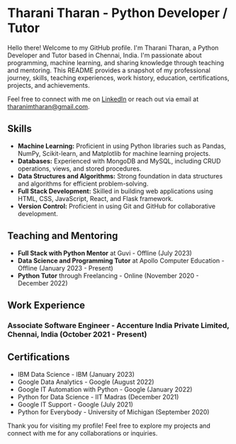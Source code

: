 # Tharani Tharan - Python Developer / Tutor

Hello there! Welcome to my GitHub profile. I'm Tharani Tharan, a Python Developer and Tutor based in Chennai, India. I'm passionate about programming, machine learning, and sharing knowledge through teaching and mentoring. This README provides a snapshot of my professional journey, skills, teaching experiences, work history, education, certifications, projects, and achievements.

Feel free to connect with me on [LinkedIn](https://www.linkedin.com/in/tharani-tharan) or reach out via email at tharanimtharan@gmail.com.

## Skills

- **Machine Learning:** Proficient in using Python libraries such as Pandas, NumPy, Scikit-learn, and Matplotlib for machine learning projects.
- **Databases:** Experienced with MongoDB and MySQL, including CRUD operations, views, and stored procedures.
- **Data Structures and Algorithms:** Strong foundation in data structures and algorithms for efficient problem-solving.
- **Full Stack Development:** Skilled in building web applications using HTML, CSS, JavaScript, React, and Flask framework.
- **Version Control:** Proficient in using Git and GitHub for collaborative development.

## Teaching and Mentoring

- **Full Stack with Python Mentor** at Guvi - Offline (July 2023)
- **Data Science and Programming Tutor** at Apollo Computer Education - Offline (January 2023 - Present)
- **Python Tutor** through Freelancing - Online (November 2020 - December 2022)

## Work Experience

### Associate Software Engineer - Accenture India Private Limited, Chennai, India (October 2021 - Present)

## Certifications

- IBM Data Science - IBM (January 2023)
- Google Data Analytics - Google (August 2022)
- Google IT Automation with Python - Google (January 2022)
- Python for Data Science - IIT Madras (December 2021)
- Google IT Support - Google (July 2021)
- Python for Everybody - University of Michigan (September 2020)

Thank you for visiting my profile! Feel free to explore my projects and connect with me for any collaborations or inquiries.
